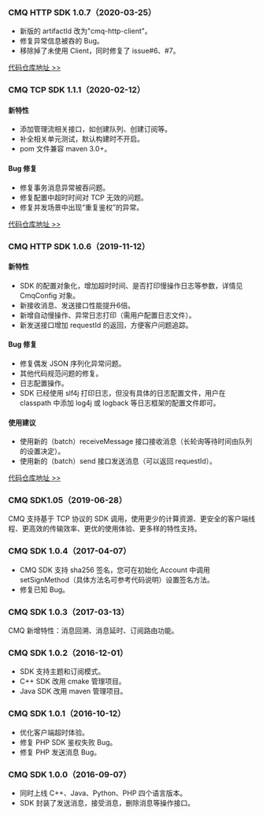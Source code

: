 ### CMQ HTTP SDK 1.0.7（2020-03-25）
- 新版的 artifactId 改为"cmq-http-client"。
- 修复异常信息被吞的 Bug。
- 移除掉了未使用 Client，同时修复了 issue#6、#7。

[代码仓库地址 >>](https://github.com/tencentyun/cmq-java-sdk/tree/1.0.7) 



### CMQ TCP SDK 1.1.1（2020-02-12）
#### 新特性
- 添加管理流相关接口，如创建队列、创建订阅等。
- 补全相关单元测试，默认构建时不开启。
- pom 文件兼容 maven 3.0+。

#### Bug 修复
- 修复事务消息异常被吞问题。
- 修复配置中超时时间对 TCP 无效的问题。
- 修复并发场景中出现“重复鉴权”的异常。

[代码仓库地址 >>](https://github.com/tencentyun/cmq-java-tcp-sdk/tree/v1.1.1) 


### CMQ HTTP SDK 1.0.6（2019-11-12）
#### 新特性
- SDK 的配置对象化，增加超时时间、是否打印慢操作日志等参数，详情见 CmqConfig 对象。
- 新接收消息、发送接口性能提升6倍。
- 新增自动慢操作、异常日志打印（需用户配置日志文件）。
- 新发送接口增加 requestId 的返回，方便客户问题追踪。

#### Bug 修复
- 修复偶发 JSON 序列化异常问题。
- 其他代码规范问题的修复。
- 日志配置操作。
- SDK 已经使用 slf4j 打印日志，但没有具体的日志配置文件，用户在 classpath 中添加 log4j 或 logback 等日志框架的配置文件即可。

#### 使用建议
- 使用新的（batch）receiveMessage 接口接收消息（长轮询等待时间由队列的设置决定）。
- 使用新的（batch）send 接口发送消息（可以返回 requestId）。

[代码仓库地址 >>](https://github.com/tencentyun/cmq-java-sdk/tree/1.0.6)     


### CMQ SDK1.05（2019-06-28）
CMQ 支持基于 TCP 协议的 SDK 调用，使用更少的计算资源、更安全的客户端线程、更高效的传输效率、更优的使用体验、更多样的特性支持。

### CMQ SDK 1.0.4（2017-04-07）
- CMQ SDK 支持 sha256 签名，您可在初始化 Account 中调用 setSignMethod（具体方法名可参考代码说明）设置签名方法。
- 修复已知 Bug。

### CMQ SDK 1.0.3（2017-03-13）
CMQ 新增特性：消息回溯、消息延时、订阅路由功能。

### CMQ SDK 1.0.2（2016-12-01）
- SDK 支持主题和订阅模式。
- C++ SDK 改用 cmake 管理项目。
- Java SDK 改用 maven 管理项目。

###   CMQ SDK 1.0.1（2016-10-12） 
- 优化客户端超时体验。
- 修复 PHP SDK 鉴权失败 Bug。
- 修复 PHP 发送消息 Bug。

### CMQ SDK 1.0.0（2016-09-07） 
- 同时上线 C++、Java、Python、PHP 四个语言版本。
- SDK 封装了发送消息，接受消息，删除消息等操作接口。


